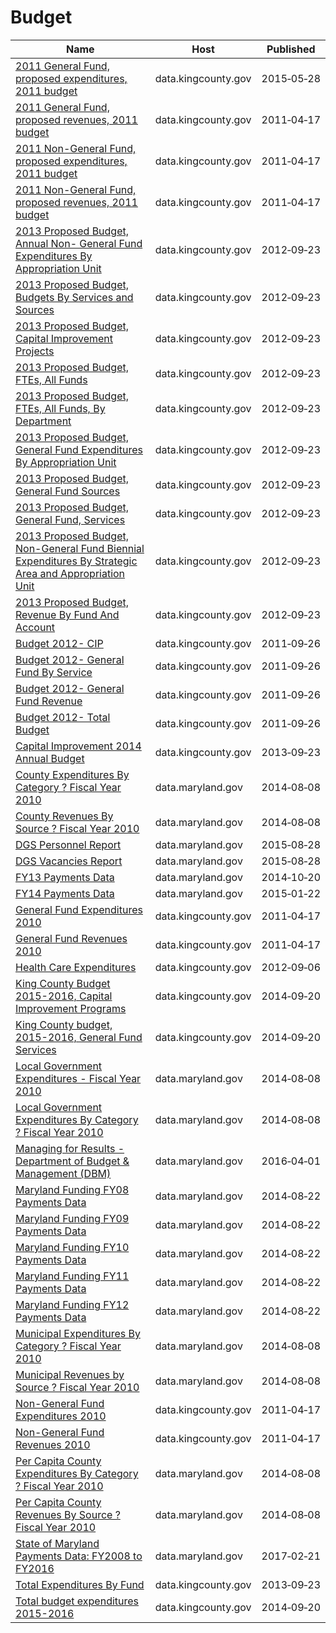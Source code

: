 # Budget

Name | Host | Published
---- | ---- | ---------
[2011 General Fund, proposed expenditures, 2011 budget](../datasets/imfe-xrs7.md) | data.kingcounty.gov | 2015&#x2011;05&#x2011;28
[2011 General Fund, proposed revenues, 2011 budget](../datasets/4zqn-s6g8.md) | data.kingcounty.gov | 2011&#x2011;04&#x2011;17
[2011 Non-General Fund, proposed expenditures, 2011 budget](../datasets/48ub-bstr.md) | data.kingcounty.gov | 2011&#x2011;04&#x2011;17
[2011 Non-General Fund, proposed revenues, 2011 budget](../datasets/8tb3-k6wn.md) | data.kingcounty.gov | 2011&#x2011;04&#x2011;17
[2013 Proposed Budget, Annual Non- General Fund Expenditures By Appropriation Unit](../datasets/r9p8-w23w.md) | data.kingcounty.gov | 2012&#x2011;09&#x2011;23
[2013 Proposed Budget, Budgets By Services and Sources](../datasets/irnq-vig3.md) | data.kingcounty.gov | 2012&#x2011;09&#x2011;23
[2013 Proposed Budget, Capital Improvement Projects](../datasets/a6z3-gz5d.md) | data.kingcounty.gov | 2012&#x2011;09&#x2011;23
[2013 Proposed Budget, FTEs, All Funds](../datasets/gzy7-fnfv.md) | data.kingcounty.gov | 2012&#x2011;09&#x2011;23
[2013 Proposed Budget, FTEs, All Funds, By Department](../datasets/vra5-hjw9.md) | data.kingcounty.gov | 2012&#x2011;09&#x2011;23
[2013 Proposed Budget, General Fund Expenditures By Appropriation Unit](../datasets/yj3s-xdaz.md) | data.kingcounty.gov | 2012&#x2011;09&#x2011;23
[2013 Proposed Budget, General Fund Sources](../datasets/rjqm-cvzd.md) | data.kingcounty.gov | 2012&#x2011;09&#x2011;23
[2013 Proposed Budget, General Fund, Services](../datasets/mn35-tzrg.md) | data.kingcounty.gov | 2012&#x2011;09&#x2011;23
[2013 Proposed Budget, Non-General Fund Biennial Expenditures By Strategic Area and Appropriation Unit](../datasets/g28p-2vu8.md) | data.kingcounty.gov | 2012&#x2011;09&#x2011;23
[2013 Proposed Budget, Revenue By Fund And Account](../datasets/k6vd-axwn.md) | data.kingcounty.gov | 2012&#x2011;09&#x2011;23
[Budget 2012- CIP](../datasets/cnt6-trc2.md) | data.kingcounty.gov | 2011&#x2011;09&#x2011;26
[Budget 2012- General Fund By Service](../datasets/qxh2-ivn7.md) | data.kingcounty.gov | 2011&#x2011;09&#x2011;26
[Budget 2012- General Fund Revenue](../datasets/4pc3-aaqp.md) | data.kingcounty.gov | 2011&#x2011;09&#x2011;26
[Budget 2012- Total Budget](../datasets/yq2n-26gi.md) | data.kingcounty.gov | 2011&#x2011;09&#x2011;26
[Capital Improvement 2014 Annual Budget](../datasets/tqfy-73p7.md) | data.kingcounty.gov | 2013&#x2011;09&#x2011;23
[County Expenditures By Category ? Fiscal Year 2010](../datasets/hh3e-irvk.md) | data.maryland.gov | 2014&#x2011;08&#x2011;08
[County Revenues By Source ? Fiscal Year 2010](../datasets/kdwv-2zym.md) | data.maryland.gov | 2014&#x2011;08&#x2011;08
[DGS Personnel Report](../datasets/pz8k-gpmz.md) | data.maryland.gov | 2015&#x2011;08&#x2011;28
[DGS Vacancies Report](../datasets/etc5-t8zj.md) | data.maryland.gov | 2015&#x2011;08&#x2011;28
[FY13 Payments Data](../datasets/v46w-kaxh.md) | data.maryland.gov | 2014&#x2011;10&#x2011;20
[FY14 Payments Data](../datasets/8xda-39tn.md) | data.maryland.gov | 2015&#x2011;01&#x2011;22
[General Fund Expenditures 2010](../datasets/3qjh-aynk.md) | data.kingcounty.gov | 2011&#x2011;04&#x2011;17
[General Fund Revenues 2010](../datasets/bqg4-c485.md) | data.kingcounty.gov | 2011&#x2011;04&#x2011;17
[Health Care Expenditures](../datasets/impj-6vgn.md) | data.kingcounty.gov | 2012&#x2011;09&#x2011;06
[King County Budget 2015-2016, Capital Improvement Programs](../datasets/fkjb-2cay.md) | data.kingcounty.gov | 2014&#x2011;09&#x2011;20
[King County budget, 2015-2016, General Fund Services](../datasets/jfgc-f4de.md) | data.kingcounty.gov | 2014&#x2011;09&#x2011;20
[Local Government Expenditures - Fiscal Year 2010](../datasets/sem9-aqf8.md) | data.maryland.gov | 2014&#x2011;08&#x2011;08
[Local Government Expenditures By Category ? Fiscal Year 2010](../datasets/aid4-m6ib.md) | data.maryland.gov | 2014&#x2011;08&#x2011;08
[Managing for Results - Department of Budget & Management (DBM)](../datasets/fw4a-f33r.md) | data.maryland.gov | 2016&#x2011;04&#x2011;01
[Maryland Funding FY08 Payments Data](../datasets/s5um-72q3.md) | data.maryland.gov | 2014&#x2011;08&#x2011;22
[Maryland Funding FY09 Payments Data](../datasets/6m3w-wpyf.md) | data.maryland.gov | 2014&#x2011;08&#x2011;22
[Maryland Funding FY10 Payments Data](../datasets/nzxu-igpz.md) | data.maryland.gov | 2014&#x2011;08&#x2011;22
[Maryland Funding FY11 Payments Data](../datasets/na74-jvan.md) | data.maryland.gov | 2014&#x2011;08&#x2011;22
[Maryland Funding FY12 Payments Data](../datasets/4we7-9k2i.md) | data.maryland.gov | 2014&#x2011;08&#x2011;22
[Municipal Expenditures By Category ? Fiscal Year 2010](../datasets/6ndv-zvyu.md) | data.maryland.gov | 2014&#x2011;08&#x2011;08
[Municipal Revenues by Source ? Fiscal Year 2010](../datasets/idsb-kajn.md) | data.maryland.gov | 2014&#x2011;08&#x2011;08
[Non-General Fund Expenditures 2010](../datasets/vv8b-tzy8.md) | data.kingcounty.gov | 2011&#x2011;04&#x2011;17
[Non-General Fund Revenues 2010](../datasets/upsg-niup.md) | data.kingcounty.gov | 2011&#x2011;04&#x2011;17
[Per Capita County Expenditures By Category ? Fiscal Year 2010](../datasets/a4ed-p662.md) | data.maryland.gov | 2014&#x2011;08&#x2011;08
[Per Capita County Revenues By Source ? Fiscal Year 2010](../datasets/bu35-imdp.md) | data.maryland.gov | 2014&#x2011;08&#x2011;08
[State of Maryland Payments Data: FY2008 to FY2016](../datasets/gja3-vy5r.md) | data.maryland.gov | 2017&#x2011;02&#x2011;21
[Total Expenditures By Fund](../datasets/36w9-7hpi.md) | data.kingcounty.gov | 2013&#x2011;09&#x2011;23
[Total budget expenditures 2015-2016](../datasets/dvxw-hmnt.md) | data.kingcounty.gov | 2014&#x2011;09&#x2011;20

